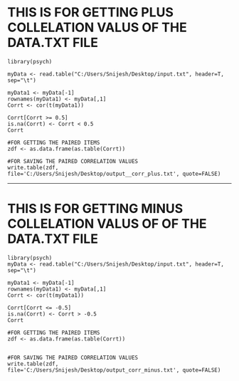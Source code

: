 # THIS IS FOR GETTING PLUS COLLELATION VALUS OF THE DATA.TXT FILE

```
library(psych)

myData <- read.table("C:/Users/Snijesh/Desktop/input.txt", header=T, sep="\t")

myData1 <- myData[-1]
rownames(myData1) <- myData[,1]
Corrt <- cor(t(myData1))

Corrt[Corrt >= 0.5]
is.na(Corrt) <- Corrt < 0.5
Corrt

#FOR GETTING THE PAIRED ITEMS
zdf <- as.data.frame(as.table(Corrt))

#FOR SAVING THE PAIRED CORRELATION VALUES
write.table(zdf, file='C:/Users/Snijesh/Desktop/output__corr_plus.txt', quote=FALSE)
```
----------------------------------------------------------------------------------------------------------------------------------------------------------------------------------------------

# THIS IS FOR GETTING MINUS COLLELATION VALUS OF OF THE DATA.TXT FILE

```
library(psych)
myData <- read.table("C:/Users/Snijesh/Desktop/input.txt", header=T, sep="\t")

myData1 <- myData[-1]
rownames(myData1) <- myData[,1]
Corrt <- cor(t(myData1))

Corrt[Corrt <= -0.5]
is.na(Corrt) <- Corrt > -0.5
Corrt

#FOR GETTING THE PAIRED ITEMS
zdf <- as.data.frame(as.table(Corrt))


#FOR SAVING THE PAIRED CORRELATION VALUES
write.table(zdf, file='C:/Users/Snijesh/Desktop/output_corr_minus.txt', quote=FALSE)
```
